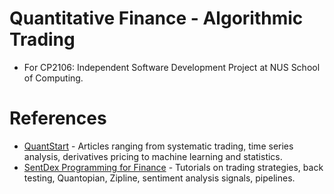 # Quantitative Finance - Algorithmic Trading
* For CP2106: Independent Software Development Project at NUS School of Computing.

# References
* [QuantStart](https://www.quantstart.com/articles/) - Articles ranging from systematic trading, time series analysis, derivatives pricing to machine learning and statistics.
* [SentDex Programming for Finance](https://pythonprogramming.net/python-programming-creating-automated-trading-strategy/) - Tutorials on trading strategies, back testing, Quantopian, Zipline, sentiment analysis signals, pipelines.
